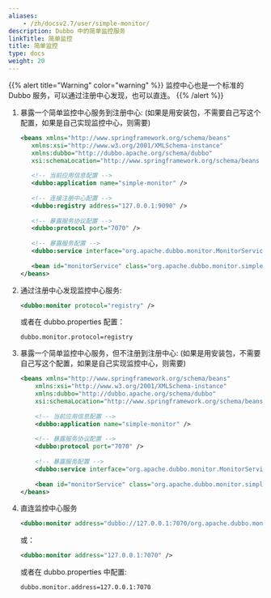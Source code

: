 ```yaml
---
aliases:
    - /zh/docsv2.7/user/simple-monitor/
description: Dubbo 中的简单监控服务
linkTitle: 简单监控
title: 简单监控
type: docs
weight: 20
---
```




{{% alert title="Warning" color="warning" %}}
监控中心也是一个标准的 Dubbo 服务，可以通过注册中心发现，也可以直连。
{{% /alert %}}



1. 暴露一个简单监控中心服务到注册中心: (如果是用安装包，不需要自己写这个配置，如果是自己实现监控中心，则需要)

    ```xml
    <beans xmlns="http://www.springframework.org/schema/beans"
       xmlns:xsi="http://www.w3.org/2001/XMLSchema-instance"
       xmlns:dubbo="http://dubbo.apache.org/schema/dubbo"
       xsi:schemaLocation="http://www.springframework.org/schema/beans http://www.springframework.org/schema/beans/spring-beans-4.3.xsd http://dubbo.apache.org/schema/dubbo http://dubbo.apache.org/schema/dubbo/dubbo.xsd">
     
       <!-- 当前应用信息配置 -->
       <dubbo:application name="simple-monitor" />
     
       <!-- 连接注册中心配置 -->
       <dubbo:registry address="127.0.0.1:9090" />
     
       <!-- 暴露服务协议配置 -->
       <dubbo:protocol port="7070" />
     
       <!-- 暴露服务配置 -->
       <dubbo:service interface="org.apache.dubbo.monitor.MonitorService" ref="monitorService" />
     
       <bean id="monitorService" class="org.apache.dubbo.monitor.simple.SimpleMonitorService" />
    </beans>
    ```

2. 通过注册中心发现监控中心服务:

    ```xml
    <dubbo:monitor protocol="registry" />
    ```

    或者在 dubbo.properties 配置：
    
    ```properties
    dubbo.monitor.protocol=registry
    ```
    
3. 暴露一个简单监控中心服务，但不注册到注册中心: (如果是用安装包，不需要自己写这个配置，如果是自己实现监控中心，则需要)

    ```xml   
    <beans xmlns="http://www.springframework.org/schema/beans"
        xmlns:xsi="http://www.w3.org/2001/XMLSchema-instance"
        xmlns:dubbo="http://dubbo.apache.org/schema/dubbo"
        xsi:schemaLocation="http://www.springframework.org/schema/beans http://www.springframework.org/schema/beans/spring-beans-4.3.xsd http://dubbo.apache.org/schema/dubbo http://dubbo.apache.org/schema/dubbo/dubbo.xsd">
     
        <!-- 当前应用信息配置 -->
        <dubbo:application name="simple-monitor" />
         
        <!-- 暴露服务协议配置 -->
        <dubbo:protocol port="7070" />
     
        <!-- 暴露服务配置 -->
        <dubbo:service interface="org.apache.dubbo.monitor.MonitorService" ref="monitorService" registry="N/A" />
     
        <bean id="monitorService" class="org.apache.dubbo.monitor.simple.SimpleMonitorService" />   
    </beans>
    ```
    
3. 直连监控中心服务

    ```xml
    <dubbo:monitor address="dubbo://127.0.0.1:7070/org.apache.dubbo.monitor.MonitorService" />
    ```
    
    或：
    
    ```xml
    <dubbo:monitor address="127.0.0.1:7070" />
    ```
    
    或者在 dubbo.properties 中配置:
    
    ```properties
    dubbo.monitor.address=127.0.0.1:7070
    ```
